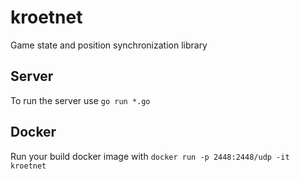 # kroetnet
Game state and position synchronization library

## Server
To run the server use `go run *.go`

## Docker

Run your build docker image with `docker run -p 2448:2448/udp -it kroetnet`
